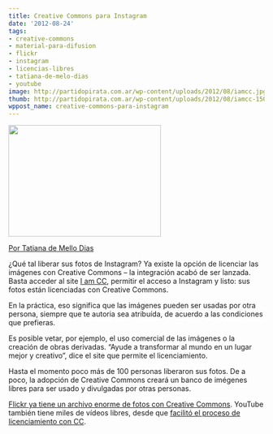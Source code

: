 ```yaml
---
title: Creative Commons para Instagram
date: '2012-08-24'
tags:
- creative-commons
- material-para-difusion
- flickr
- instagram
- licencias-libres
- tatiana-de-melo-dias
- youtube
image: http://partidopirata.com.ar/wp-content/uploads/2012/08/iamcc.jpg
thumb: http://partidopirata.com.ar/wp-content/uploads/2012/08/iamcc-150x150.jpg
wppost_name: creative-commons-para-instagram
---
```


<a href="http://partidopirata.com.ar/wp-content/uploads/2012/08/iamcc.jpg"><img class="aligncenter size-medium wp-image-6164" title="iamcc" src="http://partidopirata.com.ar/wp-content/uploads/2012/08/iamcc-300x220.jpg" alt="" width="300" height="220" /></a>

<a href="blogs.estadao.com.br/tatiana-dias/creative-commons-para-instagraml" target="_blank">Por Tatiana de Mello Dias</a>

¿Qué tal liberar sus fotos de Instagram? Ya existe la opción de licenciar las imágenes con Creative Commons – la integración acabó de ser lanzada. Basta acceder al site <a href="http://i-am-cc.org/">I am CC</a>, permitir el acceso a Instagram y listo: sus fotos están licenciadas con Creative Commons.

En la práctica, eso significa que las imágenes pueden ser usadas por otra persona, siempre que te autoria sea atribuída, de acuerdo a las condiciones que prefieras.

Es posible vetar, por ejemplo, el uso comercial de las imágenes o la creación de obras derivadas. “Ayude a transformar al mundo en un lugar mejor y creativo”, dice el site que permite el licenciamiento.

Hasta el momento poco más de 100 personas liberaron sus fotos. De a poco, la adopción de Creative Commons creará un banco de imégenes libres para ser usado y divulgadas por otras personas.

<a href="http://www.flickr.com/creativecommons/">Flickr ya tiene un archivo enorme de fotos con Creative Commons</a>. YouTube también tiene miles de vídeos libres, desde que <a href="http://blogs.estadao.com.br/link/youtube-com-creative-commons/">facilitó el proceso de licenciamiento con CC</a>.
